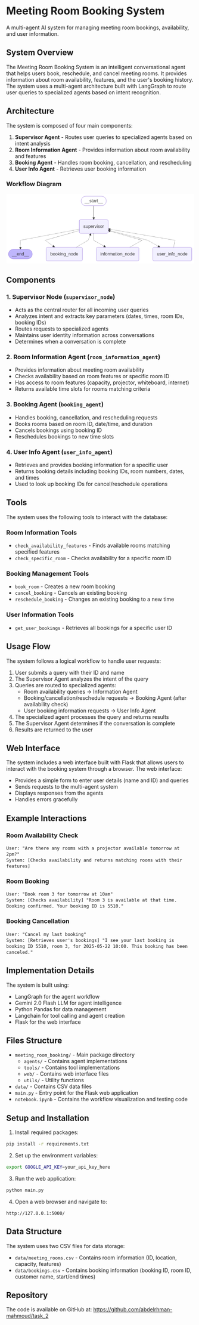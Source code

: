 # Meeting Room Booking System

A multi-agent AI system for managing meeting room bookings, availability, and user information.

## System Overview

The Meeting Room Booking System is an intelligent conversational agent that helps users book, reschedule, and cancel meeting rooms. It provides information about room availability, features, and the user's booking history. The system uses a multi-agent architecture built with LangGraph to route user queries to specialized agents based on intent recognition.

## Architecture

The system is composed of four main components:
1. **Supervisor Agent** - Routes user queries to specialized agents based on intent analysis
2. **Room Information Agent** - Provides information about room availability and features
3. **Booking Agent** - Handles room booking, cancellation, and rescheduling 
4. **User Info Agent** - Retrieves user booking information

### Workflow Diagram

![Agent Workflow](agent_workflow.png)

## Components

### 1. Supervisor Node (`supervisor_node`)
- Acts as the central router for all incoming user queries
- Analyzes intent and extracts key parameters (dates, times, room IDs, booking IDs)  
- Routes requests to specialized agents
- Maintains user identity information across conversations
- Determines when a conversation is complete

### 2. Room Information Agent (`room_information_agent`) 
- Provides information about meeting room availability
- Checks availability based on room features or specific room ID
- Has access to room features (capacity, projector, whiteboard, internet)
- Returns available time slots for rooms matching criteria

### 3. Booking Agent (`booking_agent`)
- Handles booking, cancellation, and rescheduling requests
- Books rooms based on room ID, date/time, and duration
- Cancels bookings using booking ID
- Reschedules bookings to new time slots

### 4. User Info Agent (`user_info_agent`)
- Retrieves and provides booking information for a specific user
- Returns booking details including booking IDs, room numbers, dates, and times
- Used to look up booking IDs for cancel/reschedule operations

## Tools

The system uses the following tools to interact with the database:

### Room Information Tools
- `check_availability_features` - Finds available rooms matching specified features
- `check_specific_room` - Checks availability for a specific room ID

### Booking Management Tools
- `book_room` - Creates a new room booking
- `cancel_booking` - Cancels an existing booking
- `reschedule_booking` - Changes an existing booking to a new time

### User Information Tools
- `get_user_bookings` - Retrieves all bookings for a specific user ID

## Usage Flow

The system follows a logical workflow to handle user requests:

1. User submits a query with their ID and name
2. The Supervisor Agent analyzes the intent of the query
3. Queries are routed to specialized agents:
   - Room availability queries → Information Agent
   - Booking/cancellation/reschedule requests → Booking Agent (after availability check)
   - User booking information requests → User Info Agent
4. The specialized agent processes the query and returns results
5. The Supervisor Agent determines if the conversation is complete
6. Results are returned to the user

## Web Interface

The system includes a web interface built with Flask that allows users to interact with the booking system through a browser. The web interface:

- Provides a simple form to enter user details (name and ID) and queries
- Sends requests to the multi-agent system
- Displays responses from the agents
- Handles errors gracefully

## Example Interactions

### Room Availability Check
```
User: "Are there any rooms with a projector available tomorrow at 2pm?"
System: [Checks availability and returns matching rooms with their features]
```

### Room Booking
```
User: "Book room 3 for tomorrow at 10am"
System: [Checks availability] "Room 3 is available at that time. Booking confirmed. Your booking ID is 5510."
```

### Booking Cancellation
```
User: "Cancel my last booking"
System: [Retrieves user's bookings] "I see your last booking is booking ID 5510, room 3, for 2025-05-22 10:00. This booking has been canceled."
```

## Implementation Details

The system is built using:
- LangGraph for the agent workflow
- Gemini 2.0 Flash LLM for agent intelligence
- Python Pandas for data management
- Langchain for tool calling and agent creation
- Flask for the web interface

## Files Structure

- `meeting_room_booking/` - Main package directory
  - `agents/` - Contains agent implementations
  - `tools/` - Contains tool implementations
  - `web/` - Contains web interface files
  - `utils/` - Utility functions
- `data/` - Contains CSV data files
- `main.py` - Entry point for the Flask web application
- `notebook.ipynb` - Contains the workflow visualization and testing code

## Setup and Installation

1. Install required packages:
```bash
pip install -r requirements.txt
```

2. Set up the environment variables:
```bash
export GOOGLE_API_KEY=your_api_key_here
```

3. Run the web application:
```bash
python main.py
```

4. Open a web browser and navigate to:
```
http://127.0.0.1:5000/
```

## Data Structure

The system uses two CSV files for data storage:
- `data/meeting_rooms.csv` - Contains room information (ID, location, capacity, features)
- `data/bookings.csv` - Contains booking information (booking ID, room ID, customer name, start/end times)

## Repository

The code is available on GitHub at: https://github.com/abdelrhman-mahmoud/task_2 